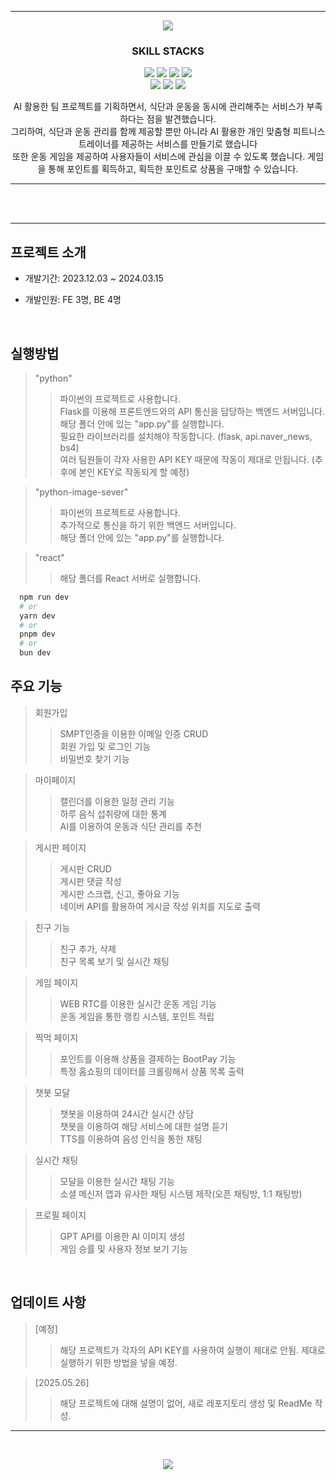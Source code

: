 *****
<p align='center'>
  <img src= "https://capsule-render.vercel.app/api?type=soft&color=auto&text=FitMe&fontSize=50&animation=twinkling"/>
</p>

<h3 align='center'>
  SKILL STACKS <br/>
</h3>
<p align='center'>
  <img src="https://img.shields.io/badge/javascript-%23323330.svg?style=for-the-badge&logo=javascript&logoColor=%23F7DF1E"/>
  <img src="https://img.shields.io/badge/html5-%23E34F26.svg?style=for-the-badge&logo=html5&logoColor=white"/>
  <img src="https://img.shields.io/badge/flask-%23000.svg?style=for-the-badge&logo=flask&logoColor=white"/>
  <img src="https://img.shields.io/badge/react-%2320232a.svg?style=for-the-badge&logo=react&logoColor=%2361DAFB"/>
  <br/>
  <img src="https://img.shields.io/badge/jquery-%230769AD.svg?style=for-the-badge&logo=jquery&logoColor=white"/>
  <img src="https://img.shields.io/badge/-selenium-%43B02A?style=for-the-badge&logo=selenium&logoColor=white"/>
  <img src="https://img.shields.io/badge/chatGPT-74aa9c?style=for-the-badge&logo=openai&logoColor=white"/>
  
</br>
<p align='center'>
AI 활용한 팀 프로젝트를 기획하면서, 식단과 운동을 동시에 관리해주는 서비스가 부족하다는 점을 발견했습니다.</br>
그리하여, 식단과 운동 관리를 함께 제공할 뿐만 아니라 AI 활용한 개인 맞춤형 피트니스 트레이너를 제공하는 서비스를 만들기로 했습니다</br>
또한 운동 게임을 제공하여 사용자들이 서비스에 관심을 이끌 수 있도록 했습니다. 게임을 통해 포인트를 획득하고, 획득한 포인트로 상품을 구매할 수 있습니다.</br>
</p>

*****

<br/><br/>



*****

##  프로젝트 소개
+ 개발기간: 2023.12.03 ~ 2024.03.15
  
+ 개발인원: FE 3명, BE 4명

<br/>

## 실행방법
> "python"
>> 파이썬의 프로젝트로 사용합니다.<br/>
>> Flask를 이용해 프론트엔드와의 API 통신을 담당하는 백엔드 서버입니다.<br/>
>> 해당 폴더 안에 있는 "app.py"를 실행합니다.<br/>
>> 필요한 라이브러리를 설치해야 작동합니다. (flask, api.naver_news, bs4)<br/>
>> 여러 팀원들이 각자 사용한 API KEY 때문에 작동이 제대로 안됩니다. (추후에 본인 KEY로 작동되게 할 예정)

> "python-image-sever"
>> 파이썬의 프로젝트로 사용합니다.<br/>
>> 추가적으로 통신을 하기 위한 백엔드 서버입니다.<br/>
>> 해당 폴더 안에 있는 "app.py"를 실행합니다.<br/>

> "react"
>> 해당 폴더를 React 서버로 실행합니다.<br/>
```bash
  npm run dev
  # or
  yarn dev
  # or
  pnpm dev
  # or
  bun dev
```

## 주요 기능
> 회원가입
>> SMPT인증을 이용한 이메일 인증 CRUD<br/>
>> 회원 가입 및 로그인 기능<br/>
>> 비밀번호 찾기 기능<br/>

> 마이페이지
>> 캘린더를 이용한 일정 관리 기능<br/>
>> 하루 음식 섭취량에 대한 통계<br/>
>> AI를 이용하여 운동과 식단 관리를 추천<br/>

> 게시판 페이지
>> 게시판 CRUD<br/>
>> 게시판 댓글 작성<br/>
>> 게시판 스크랩, 신고, 좋아요 기능<br/>
>> 네이버 API를 활용하여 게시글 작성 위치를 지도로 출력<br/>

> 친구 기능
>> 친구 추가, 삭제<br/>
>> 친구 목록 보기 및 실시간 채팅<br/>

> 게임 페이지
>> WEB RTC를 이용한 실시간 운동 게임 기능<br/>
>> 운동 게임을 통한 랭킹 시스템, 포인트 적립<br/>

> 찍먹 페이지
>> 포인트를 이용해 상품을 결제하는 BootPay 기능<br/>
>> 특정 홈쇼핑의 데이터를 크롤링해서 상품 목록 출력<br/>

> 챗봇 모달
>> 챗봇을 이용하여 24시간 실시간 상담<br/>
>> 챗봇을 이용하여 해당 서비스에 대한 설명 듣기<br/>
>> TTS를 이용하여 음성 인식을 통한 채팅<br/>

> 실시간 채팅
>> 모달을 이용한 실시간 채팅 기능<br/>
>> 소셜 메신저 앱과 유사한 채팅 시스템 제작(오픈 채팅방, 1:1 채팅방)<br/>

> 프로필 페이지
>> GPT API를 이용한 AI 이미지 생성<br/>
>> 게임 승률 및 사용자 정보 보기 기능<br/>
<br/>

## 업데이트 사항
>[예정]
>>해당 프로젝트가 각자의 API KEY를 사용하여 실행이 제대로 안됨. 제대로 실행하기 위한 방법을 넣을 예정.

>[2025.05.26]
>>해당 프로젝트에 대해 설명이 없어, 새로 레포지토리 생성 및 ReadMe 작성.

*****

<br/>

<p align='center'>
  <a href="https://minsehong.github.io/">
    <img src="https://capsule-render.vercel.app/api?type=cylinder&color=auto&text=More%20About%20Project&fontAlignY=45&fontSize=40&height=150&animation=blinking&desc=https://minsehong.github.io/&descAlignY=70">
    </img>
  </a>
</p>
